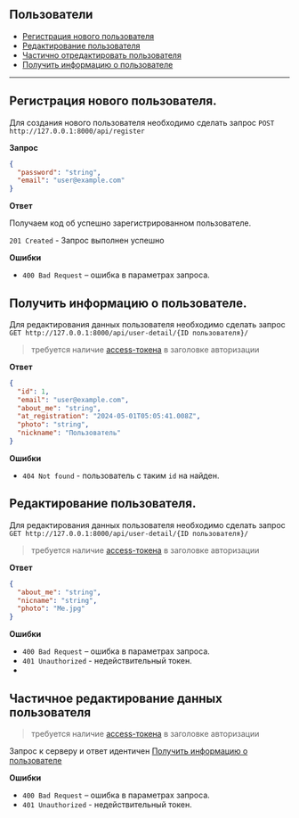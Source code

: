 ## Пользователи
+ [Регистрация нового пользователя](#register)
+ [Редактирование пользователя](#edit_user)
+ [Частично отредактировать пользователя](#partial_edit_user)
+ [Получить информацию о пользователе](#view_user)


---

<a name="register"></a>
## Регистрация нового пользователя.

Для создания нового пользователя необходимо сделать запрос `POST http://127.0.0.1:8000/api/register`

**Запрос**

```json
{
  "password": "string",
  "email": "user@example.com"
}
```

**Ответ**

Получаем код об успешно зарегистрированном пользователе.

`201 Created` - Запрос выполнен успешно

**Ошибки**

* `400 Bad Request` – ошибка в параметрах запроса.

## Получить информацию о пользователе.

Для редактирования данных пользователя необходимо сделать запрос 
`GET http://127.0.0.1:8000/api/user-detail/{ID пользователя}/`

> требуется наличие [access-токена](./tokens.md#use-access_token) в заголовке авторизации  

**Ответ**

```json
{
  "id": 1,
  "email": "user@example.com",
  "about_me": "string",
  "at_registration": "2024-05-01T05:05:41.008Z",
  "photo": "string",
  "nickname": "Пользователь"
}
```

**Ошибки**
* `404 Not found` - пользователь с таким `id` на найден.

## Редактирование пользователя.

Для редактирования данных пользователя необходимо сделать запрос 
`GET http://127.0.0.1:8000/api/user-detail/{ID пользователя}/`

> требуется наличие [access-токена](./tokens.md#use-access_token) в заголовке авторизации

**Ответ**

```json
{
  "about_me": "string",
  "nicname": "string",
  "photo": "Me.jpg"
}
```
**Ошибки**

* `400 Bad Request` – ошибка в параметрах запроса.
* `401 Unauthorized` - недействительный токен.
* 
## Частичное редактирование данных пользователя

> требуется наличие [access-токена](./tokens.md#use-access_token) в заголовке авторизации  

Запрос к серверу и ответ идентичен [Получить информацию о пользователе](#create_user)  

**Ошибки**

* `400 Bad Request` – ошибка в параметрах запроса.
* `401 Unauthorized` - недействительный токен.
